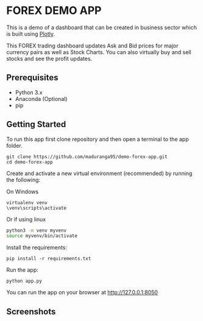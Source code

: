 # FOREX DEMO APP
This is a demo of a dashboard that can be created in business sector which is built using [Plotly](https://plot.ly/).
                            
This FOREX trading dashboard updates Ask and Bid prices for major currency 
pairs as well as Stock Charts. You can also virtually buy and sell stocks and see the 
profit updates.

## Prerequisites

* Python 3.x
* Anaconda (Optional)
* pip


## Getting Started
To run this app first clone repository and then open a terminal to the app folder.

```
git clone https://github.com/maduranga95/demo-forex-app.git
cd demo-forex-app
```

Create and activate a new virtual environment (recommended) by running
the following:

On Windows

```
virtualenv venv 
\venv\scripts\activate
```

Or if using linux

```bash
python3 -m venv myvenv
source myvenv/bin/activate
```

Install the requirements:

```
pip install -r requirements.txt
```
Run the app:

```
python app.py
```
You can run the app on your browser at http://127.0.0.1:8050

## Screenshots


